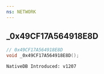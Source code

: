 ```yaml
---
ns: NETWORK
---
```

## _0x49CF17A564918E8D

```c
// 0x49CF17A564918E8D
void _0x49CF17A564918E8D();
```

```
NativeDB Introduced: v1207
```

